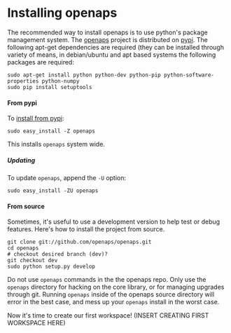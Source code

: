 
# Installing openaps

The recommended way to install openaps is to use python's package management system.
The [openaps] project is distributed on [pypi][openaps on pypi].
The following apt-get dependencies are required (they can be installed through
variety of means, in debian/ubuntu and apt based systems the following packages
are required:

    sudo apt-get install python python-dev python-pip python-software-properties python-numpy
    sudo pip install setuptools

[openaps]: https://github.com/openaps/openaps
[openaps on pypi]: https://pypi.python.org/pypi/openaps

#### From pypi

To [install from pypi](https://pypi.python.org/pypi/openaps):

    sudo easy_install -Z openaps

This installs `openaps` system wide.

##### Updating
To update `openaps`, append the `-U` option:

    sudo easy_install -ZU openaps


#### From source
Sometimes, it's useful to use a development version to help test or debug
features.  Here's how to install the project from source.

    git clone git://github.com/openaps/openaps.git
    cd openaps
    # checkout desired branch (dev)?
    git checkout dev
    sudo python setup.py develop

Do not use `openaps` commands in the the openaps repo.  Only use the
`openaps` directory for hacking on the core library, or for managing
upgrades through git.  Running `openaps` inside of the openaps
source directory will error in the best case, and mess up your
`openaps` install in the worst case.

Now it's time to create our first workspace! (INSERT CREATING FIRST WORKSPACE HERE)

